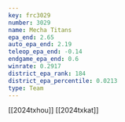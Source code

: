 ```yaml
---
key: frc3029
number: 3029
name: Mecha Titans
epa_end: 2.65
auto_epa_end: 2.19
teleop_epa_end: -0.14
endgame_epa_end: 0.6
winrate: 0.2917
district_epa_rank: 184
district_epa_percentile: 0.0213
type: Team
---
```

[[2024txhou]]
[[2024txkat]]

